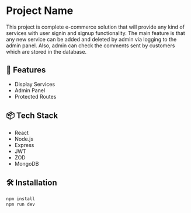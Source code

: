 # Project Name

This project is complete e-commerce solution that will provide any kind of services with user signin and signup functionality. The main feature is that any new service can be added and deleted by admin via logging to the admin panel. Also, admin can check the comments sent by customers which are stored in the database.

## 🚀 Features

- Display Services
- Admin Panel
- Protected Routes

## 📦 Tech Stack

- React
- Node.js
- Express
- JWT
- ZOD
- MongoDB

## 🛠️ Installation

```bash
npm install
npm run dev

